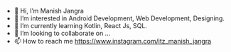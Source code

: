 - 👋 Hi, I’m Manish Jangra
- 👀 I’m interested in Android Development, Web Development, Designing.
- 🌱 I’m currently learning Kotlin, React Js, SQL.
- 💞️ I’m looking to collaborate on ...
- 📫 How to reach me https://www.instagram.com/itz_manish_jangra

<!---
jangram007/jangram007 is a ✨ special ✨ repository because its `README.md` (this file) appears on your GitHub profile.
You can click the Preview link to take a look at your changes.
--->
